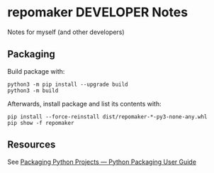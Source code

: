 # repomaker DEVELOPER Notes

Notes for myself (and other developers)


## Packaging

Build package with:

```shell
python3 -m pip install --upgrade build
python3 -m build
```

Afterwards, install package and list its contents with:

```shell
pip install --force-reinstall dist/repomaker-*-py3-none-any.whl
pip show -f repomaker
```

## Resources

See [Packaging Python Projects — Python Packaging User Guide](https://packaging.python.org/en/latest/tutorials/packaging-projects/)